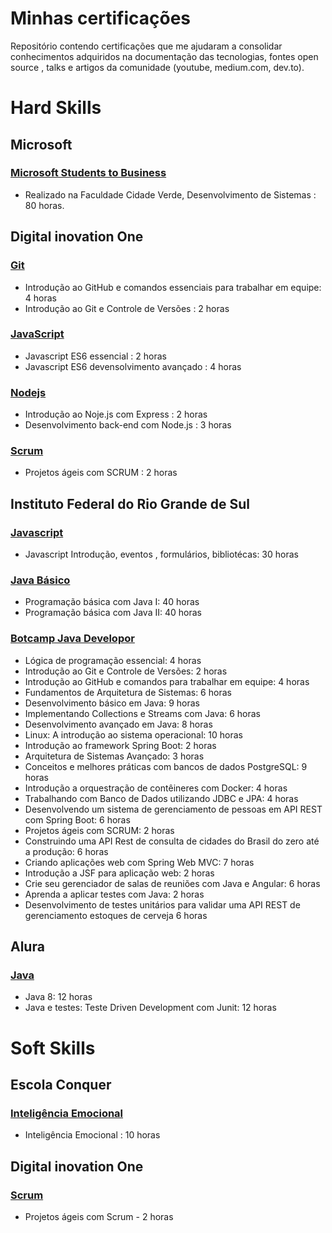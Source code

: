 Minhas certificações 
====================

Repositório contendo certificações que me ajudaram a consolidar conhecimentos adquiridos na documentação das tecnologias, fontes open source , talks e artigos da comunidade (youtube, medium.com, dev.to).

# Hard Skills

## Microsoft 

### [Microsoft Students to Business](HardSkills)
- Realizado na Faculdade Cidade Verde, Desenvolvimento de Sistemas : 80 horas. 


## Digital inovation One 

### [Git](HardSkills)
- Introdução ao GitHub e comandos essenciais para trabalhar em equipe: 4 horas
- Introdução ao Git e Controle de Versões : 2 horas


### [JavaScript](HardSkills)
- Javascript ES6 essencial : 2 horas
- Javascript ES6 devensolvimento avançado : 4 horas

### [Nodejs](HardSkills)
- Introdução ao Noje.js com Express : 2 horas
- Desenvolvimento back-end com Node.js : 3 horas

### [Scrum](HardSkills)
- Projetos ágeis com SCRUM : 2 horas


## Instituto Federal do Rio Grande de Sul

### [Javascript](HardSkills)
- Javascript Introdução, eventos , formulários, bibliotécas: 30 horas


### [Java Básico](HardSkills)
- Programação básica com Java I:  40 horas
- Programação básica com Java II: 40 horas

### [Botcamp Java Developor](HardSkills)
- Lógica de programação essencial: 4 horas
- Introdução ao Git e Controle de Versões: 2 horas
- Introdução ao GitHub e comandos para trabalhar em equipe: 4 horas
- Fundamentos de Arquitetura de Sistemas: 6 horas
- Desenvolvimento básico em Java: 9 horas
- Implementando Collections e Streams com Java: 6 horas
- Desenvolvimento avançado em Java: 8 horas
- Linux: A introdução ao sistema operacional: 10 horas
- Introdução ao framework Spring Boot: 2 horas
- Arquitetura de Sistemas Avançado: 3 horas
- Conceitos e melhores práticas com bancos de dados PostgreSQL: 9 horas
- Introdução a orquestração de contêineres com Docker: 4 horas
- Trabalhando com Banco de Dados utilizando JDBC e JPA: 4 horas
- Desenvolvendo um sistema de gerenciamento de pessoas em API REST com Spring Boot: 6 horas
- Projetos ágeis com SCRUM: 2 horas
- Construindo uma API Rest de consulta de cidades do Brasil do zero até a produção: 6 horas
- Criando aplicações web com Spring Web MVC: 7 horas
- Introdução a JSF para aplicação web: 2 horas
- Crie seu gerenciador de salas de reuniões com Java e Angular: 6 horas
- Aprenda a aplicar testes com Java: 2 horas
- Desenvolvimento de testes unitários para validar uma API REST de gerenciamento estoques de cerveja 6 horas


## Alura

### [Java](HardSkills)
- Java 8: 12 horas
- Java e testes: Teste Driven Development com Junit: 12 horas 


# Soft Skills

## Escola Conquer
### [Inteligência Emocional](SoftSkills)
- Inteligência Emocional : 10 horas

## Digital inovation One 

### [Scrum](SoftSkills)
- Projetos ágeis com Scrum - 2 horas


